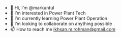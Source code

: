 - 👋 Hi, I’m @markuntul
- 👀 I’m interested in Power Plant Tech
- 🌱 I’m currently learning Power Plant Operation
- 💞️ I’m looking to collaborate on anything possible
- 📫 How to reach me ikhsan.m.rohman@gmail.com

<!---
markuntul/markuntul is a ✨ special ✨ repository because its `README.md` (this file) appears on your GitHub profile.
You can click the Preview link to take a look at your changes.
--->
